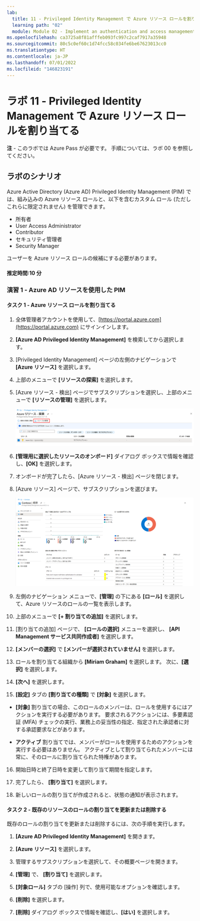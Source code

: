 ```yaml
---
lab:
  title: 11 - Privileged Identity Management で Azure リソース ロールを割り当てる
  learning path: "02"
  module: Module 02 - Implement an authentication and access management solution
ms.openlocfilehash: ca3725a8f81afffeb093fc997c2caf7917a35948
ms.sourcegitcommit: 80c5c0ef60c1d74fcc58c034fe6be67623013cc0
ms.translationtype: HT
ms.contentlocale: ja-JP
ms.lasthandoff: 07/01/2022
ms.locfileid: "146823191"
---
```

# <a name="lab-11---assign-azure-resource-roles-in-privileged-identity-management"></a>ラボ 11 - Privileged Identity Management で Azure リソース ロールを割り当てる

**注** - このラボでは Azure Pass が必要です。 手順については、ラボ 00 を参照してください。

## <a name="lab-scenario"></a>ラボのシナリオ

Azure Active Directory (Azure AD) Privileged Identity Management (PIM) では、組み込みの Azure リソース ロールと、以下を含むカスタム ロール (ただしこれらに限定されません) を管理できます。

- 所有者
- User Access Administrator
- Contributor
- セキュリティ管理者
- Security Manager

ユーザーを Azure リソース ロールの候補にする必要があります。


#### <a name="estimated-time-10-minutes"></a>推定時間:10 分

### <a name="exercise-1---pim-with-azure-resources"></a>演習 1 - Azure AD リソースを使用した PIM

#### <a name="task-1---assign-azure-resource-roles"></a>タスク 1 - Azure リソース ロールを割り当てる

1. 全体管理者アカウントを使用して、[https://portal.azure.com](https://portal.azure.com) にサインインします。

2. **[Azure AD Privileged Identity Management]** を検索してから選択します。

3. [Privileged Identity Management] ページの左側のナビゲーションで **[Azure リソース]** を選択します。

4. 上部のメニューで **[リソースの探索]** を選択します。

5. [Azure リソース - 検出] ページでサブスクリプションを選択し、上部のメニューで **[リソースの管理]** を選択します。

   ![サブスクリプションとリソースの管理が強調表示されている [Azure リソース - 検出] ページを表示している画面イメージ](./media/lp4-mod3-pim-azure-resource-management.png)

6. **[管理用に選択したリソースのオンボード]** ダイアログ ボックスで情報を確認し、**[OK]** を選択します。

7. オンボードが完了したら、[Azure リソース - 検出] ページを閉じます。

8. [Azure リソース] ページで、サブスクリプションを選びます。

   ![最近追加された Azure リソースを表示している画面イメージ](./media/lp4-mod3-pim-az-resource-overview.png)

9. 左側のナビゲーション メニューで、**[管理]** の下にある **[ロール]** を選択して、Azure リソースのロールの一覧を表示します。

10. 上部のメニューで **[+ 割り当ての追加]** を選択します。

11. [割り当ての追加] ページで、 **[ロールの選択]** メニューを選択し、 **[API Management サービス共同作成者]** を選択します。

12. **[メンバーの選択]** で **[メンバーが選択されていません]** を選択します。

13. ロールを割り当てる組織から **[Miriam Graham]** を選択します。  次に、**[選択]** を選択します。

14. **[次へ]** を選択します。

15. **[設定]** タブの **[割り当ての種類]** で **[対象]** を選択します。

   - **[対象]** 割り当ての場合、このロールのメンバーは、ロールを使用するにはアクションを実行する必要があります。 要求されるアクションには、多要素認証 (MFA) チェックの実行、業務上の妥当性の指定、指定された承認者に対する承認要求などがあります。

   - **アクティブ** 割り当てでは、メンバーがロールを使用するためのアクションを実行する必要はありません。 アクティブとして割り当てられたメンバーには常に、そのロールに割り当てられた特権があります。

16. 開始日時と終了日時を変更して割り当て期間を指定します。

17. 完了したら、 **[割り当て]** を選択します。

18. 新しいロールの割り当てが作成されると、状態の通知が表示されます。

#### <a name="task-2---update-or-remove-an-existing-resource-role-assignment"></a>タスク 2 - 既存のリソースのロールの割り当てを更新または削除する

既存のロールの割り当てを更新または削除するには、次の手順を実行します。

1. **[Azure AD Privileged Identity Management]** を開きます。

2. **[Azure リソース]** を選択します。

3. 管理するサブスクリプションを選択して、その概要ページを開きます。

4. **[管理]** で、 **[割り当て]** を選択します。

5. **[対象ロール]** タブの [操作] 列で、使用可能なオプションを確認します。

6. **[削除]** を選択します。

7. **[削除]** ダイアログ ボックスで情報を確認し、**[はい]** を選択します。
